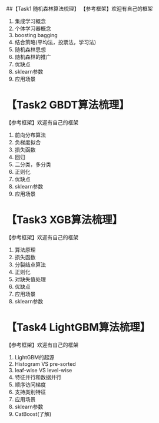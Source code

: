 ##【Task1 随机森林算法梳理】
【参考框架】欢迎有自己的框架
1. 集成学习概念
2. 个体学习器概念
3. boosting  bagging
4. 结合策略(平均法，投票法，学习法)
5. 随机森林思想
6. 随机森林的推广
7. 优缺点
8. sklearn参数
9. 应用场景

# 【Task2 GBDT算法梳理】
【参考框架】欢迎有自己的框架
1. 前向分布算法
2. 负梯度拟合
3. 损失函数
4. 回归
5. 二分类，多分类
6. 正则化
7. 优缺点
8. sklearn参数
9. 应用场景

# 【Task3 XGB算法梳理】
【参考框架】欢迎有自己的框架

1. 算法原理
2. 损失函数
3. 分裂结点算法
4. 正则化
5. 对缺失值处理
6. 优缺点
7. 应用场景
8. sklearn参数

# 【Task4 LightGBM算法梳理】
【参考框架】欢迎有自己的框架

1. LightGBM的起源
2. Histogram VS pre-sorted
3. leaf-wise VS level-wise
4. 特征并行和数据并行
5. 顺序访问梯度
6. 支持类别特征
7. 应用场景
8. sklearn参数
9. CatBoost(了解)
